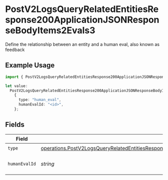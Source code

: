 # PostV2LogsQueryRelatedEntitiesResponse200ApplicationJSONResponseBodyItems2Evals3

Define the relationship between an entity and a human eval, also known as feedback

## Example Usage

```typescript
import { PostV2LogsQueryRelatedEntitiesResponse200ApplicationJSONResponseBodyItems2Evals3 } from "orq-poc-typescript-multi-env-version/models/operations";

let value:
  PostV2LogsQueryRelatedEntitiesResponse200ApplicationJSONResponseBodyItems2Evals3 =
    {
      type: "human_eval",
      humanEvalId: "<id>",
    };
```

## Fields

| Field                                                                                                                                                                                                                | Type                                                                                                                                                                                                                 | Required                                                                                                                                                                                                             | Description                                                                                                                                                                                                          |
| -------------------------------------------------------------------------------------------------------------------------------------------------------------------------------------------------------------------- | -------------------------------------------------------------------------------------------------------------------------------------------------------------------------------------------------------------------- | -------------------------------------------------------------------------------------------------------------------------------------------------------------------------------------------------------------------- | -------------------------------------------------------------------------------------------------------------------------------------------------------------------------------------------------------------------- |
| `type`                                                                                                                                                                                                               | [operations.PostV2LogsQueryRelatedEntitiesResponse200ApplicationJSONResponseBodyItems2Evals23Type](../../models/operations/postv2logsqueryrelatedentitiesresponse200applicationjsonresponsebodyitems2evals23type.md) | :heavy_check_mark:                                                                                                                                                                                                   | N/A                                                                                                                                                                                                                  |
| `humanEvalId`                                                                                                                                                                                                        | *string*                                                                                                                                                                                                             | :heavy_check_mark:                                                                                                                                                                                                   | The id of the resource                                                                                                                                                                                               |